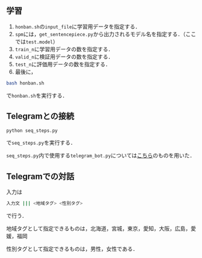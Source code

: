 ## 学習
1. `honban.sh`の`input_file`に学習用データを指定する．
1. `spm`には，`get_sentencepiece.py`から出力されるモデル名を指定する．（ここでは`test.model`）
1. `train_n`に学習用データの数を指定する．
1. `valid_n`に検証用データの数を指定する．
1. `test_n`に評価用データの数を指定する．
1. 最後に，
```bash
bash honban.sh
```
で`honban.sh`を実行する．

## Telegramとの接続
```bash
python seq_steps.py
```
で`seq_steps.py`を実行する．

`seq_steps.py`内で使用する`telegram_bot.py`については[こちら](https://github.com/dsbook/dsbook/blob/master/telegram_bot.py)のものを用いた．

## Telegramでの対話
入力は
```bash
入力文 ||| <地域タグ> <性別タグ>
```
で行う．

地域タグとして指定できるものは，北海道，宮城，東京，愛知，大阪，広島，愛媛，福岡

性別タグとして指定できるものは，男性，女性である．